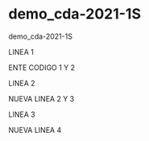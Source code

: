 # demo_cda-2021-1S
demo_cda-2021-1S

LINEA 1

ENTE CODIGO 1 Y 2

LINEA 2

NUEVA LINEA 2 Y 3

LINEA 3

NUEVA LINEA 4